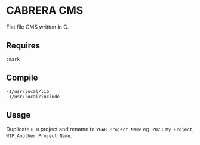 # CABRERA CMS

Flat file CMS written in C.

## Requires
```
cmark
```

## Compile
```
-I/usr/local/lib
-I/usr/local/include
```

## Usage
Duplicate ```0_0``` project and rename to ```YEAR_Project Name``` eg. ```2023_My Project```, ```WIP_Another Project Name```.
